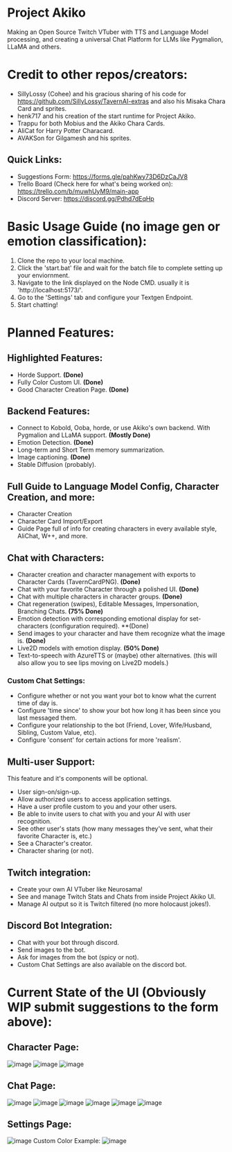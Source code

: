 # Project Akiko
 Making an Open Source Twitch VTuber with TTS and Language Model processing, and creating a universal Chat Platform for LLMs like Pygmalion, LLaMA and others.
# Credit to other repos/creators:
- SillyLossy (Cohee) and his gracious sharing of his code for https://github.com/SillyLossy/TavernAI-extras and also his Misaka Chara Card and sprites.
- henk717 and his creation of the start runtime for Project Akiko.
- Trappu for both Mobius and the Akiko Chara Cards.
- AliCat for Harry Potter Characard.
- AVAKSon for Gilgamesh and his sprites.

## Quick Links:
- Suggestions Form: https://forms.gle/pahKwy73D6DzCaJV8
- Trello Board (Check here for what's being worked on): https://trello.com/b/muwhUyM9/main-app
- Discord Server: https://discord.gg/Pdhd7dEqHp
# Basic Usage Guide (no image gen or emotion classification):
1. Clone the repo to your local machine.
2. Click the 'start.bat' file and wait for the batch file to complete setting up your enviornment.
3. Navigate to the link displayed on the Node CMD. usually it is 'http://localhost:5173/'.
4. Go to the 'Settings' tab and configure your Textgen Endpoint. 
5. Start chatting!

# Planned Features:
## Highlighted Features:
- Horde Support. **(Done)**
- Fully Color Custom UI. **(Done)**
- Good Character Creation Page. **(Done)**
## Backend Features:
- Connect to Kobold, Ooba, horde, or use Akiko's own backend. With Pygmalion and LLaMA support. **(Mostly Done)**
- Emotion Detection. **(Done)**
- Long-term and Short Term memory summarization.
- Image captioning. **(Done)**
- Stable Diffusion (probably).
## Full Guide to Language Model Config, Character Creation, and more:
- Character Creation 
- Character Card Import/Export
- Guide Page full of info for creating characters in every available style, AliChat, W++, and more.
## Chat with Characters:
- Character creation and character management with exports to Character Cards (TavernCardPNG). **(Done)**
- Chat with your favorite Character through a polished UI. **(Done)**
- Chat with multiple characters in character groups. **(Done)**
- Chat regeneration (swipes), Editable Messages, Impersonation, Branching Chats. **(75% Done)**
- Emotion detection with corresponding emotional display for set-characters (configuration required). **(Done)
- Send images to your character and have them recognize what the image is. **(Done)**
- Live2D models with emotion display. **(50% Done)**
- Text-to-speech with AzureTTS or (maybe) other alternatives. (this will also allow you to see lips moving on Live2D models.)
### Custom Chat Settings:
- Configure whether or not you want your bot to know what the current time of day is.
- Configure 'time since' to show your bot how long it has been since you last messaged them.
- Configure your relationship to the bot (Friend, Lover, Wife/Husband, Sibling, Custom Value, etc).
- Configure 'consent' for certain actions for more 'realism'.
## Multi-user Support:
This feature and it's components will be optional.
- User sign-on/sign-up.
- Allow authorized users to access application settings.
- Have a user profile custom to you and your other users.
- Be able to invite users to chat with you and your AI with user recognition.
- See other user's stats (how many messages they've sent, what their favorite Character is, etc.)
- See a Character's creator.
- Character sharing (or not).
## Twitch integration: 
- Create your own AI VTuber like Neurosama!
- See and manage Twitch Stats and Chats from inside Project Akiko UI.
- Manage AI output so it is Twitch filtered (no more holocaust jokes!).
## Discord Bot Integration:
- Chat with your bot through discord.
- Send images to the bot.
- Ask for images from the bot (spicy or not).
- Custom Chat Settings are also available on the discord bot.
# Current State of the UI (Obviously WIP submit suggestions to the form above):
## Character Page:
![image](https://user-images.githubusercontent.com/26259870/229264713-62bd4895-5c09-487c-a780-f295cca96950.png)
![image](https://user-images.githubusercontent.com/26259870/229264719-b3446bc5-31ac-4f09-9cc4-50255e3b1aa0.png)
![image](https://user-images.githubusercontent.com/26259870/229264730-275c191e-8013-4318-a445-ac9f2dbb6890.png)
## Chat Page:
![image](https://user-images.githubusercontent.com/26259870/229265249-09794bea-14c1-45cb-be69-d30fab848a88.png)
![image](https://user-images.githubusercontent.com/26259870/229264860-5632fe81-af11-4463-8e46-9707296b4d51.png)
![image](https://user-images.githubusercontent.com/26259870/229264957-f6e906ff-91a0-46c0-b6a3-fce8f5c61345.png)
![image](https://user-images.githubusercontent.com/26259870/229264971-8a2cbbf7-e433-4c13-9700-f268b8aad6c6.png)
![image](https://user-images.githubusercontent.com/26259870/229264989-9a3728fa-7adc-42d3-98b3-c5116a759b4e.png)
![image](https://user-images.githubusercontent.com/26259870/229265012-a8156186-652f-4571-871e-899124676ad3.png)
## Settings Page:
![image](https://user-images.githubusercontent.com/26259870/229264847-a79b1c15-3b49-41fb-b0fb-502a6f62aa67.png)
Custom Color Example:
![image](https://user-images.githubusercontent.com/26259870/229264937-d08567ff-c231-48b8-b5bb-45820112c30c.png)

